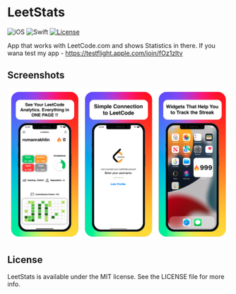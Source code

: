 # LeetStats

![iOS](https://img.shields.io/badge/iOS-15%20-blue)
![Swift](https://img.shields.io/badge/Swift-5-orange?logo=Swift&logoColor=white)
[![License](https://img.shields.io/github/license/romarakhlin/CoronaMap)](https://github.com/romarakhlin/CoronaMap/blob/master/LICENSE)

App that works with LeetCode.com and shows Statistics in there.
If you wana test my app - https://testflight.apple.com/join/fOz1zItv

## Screenshots

![image](./image.png)

## License
LeetStats is available under the MIT license. See the LICENSE file for more info.
